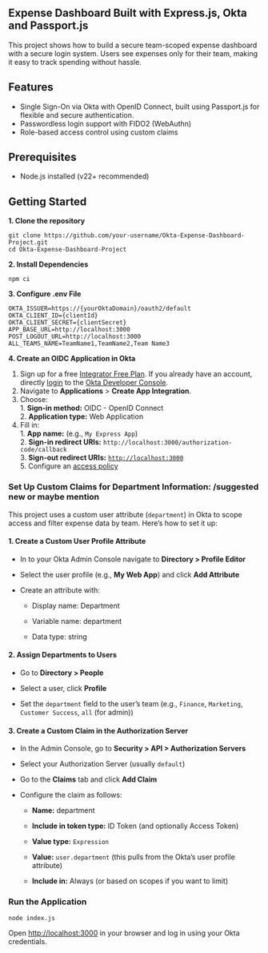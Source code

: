 ## Expense Dashboard Built with Express.js, Okta and Passport.js

This project shows how to build a secure team-scoped expense dashboard with a secure login system. Users see expenses only for their team, making it easy to track spending without hassle.

## Features

* Single Sign-On via Okta with OpenID Connect, built using Passport.js for flexible and secure authentication.  
* Passwordless login support with FIDO2 (WebAuthn)   
* Role-based access control using custom claims  

## Prerequisites

* Node.js installed (v22+ recommended)

## Getting Started

**1\. Clone the repository**

```
git clone https://github.com/your-username/Okta-Expense-Dashboard-Project.git
cd Okta-Expense-Dashboard-Project
```

**2\. Install Dependencies**

```
npm ci
```

**3\. Configure .env File**

```
OKTA_ISSUER=https://{yourOktaDomain}/oauth2/default 
OKTA_CLIENT_ID={clientId}
OKTA_CLIENT_SECRET={clientSecret}
APP_BASE_URL=http://localhost:3000
POST_LOGOUT_URL=http://localhost:3000
ALL_TEAMS_NAME=TeamName1,TeamName2,Team Name3
```

**4\. Create an OIDC Application in Okta**

  1. Sign up for a free [Integrator Free Plan](https://developer.okta.com/signup/). If you already have an account, directly [login](https://developer.okta.com/login/) to the [Okta Developer Console](https://developer.okta.com/signup/).   
  2. Navigate to **Applications** \> **Create App Integration**.  
  3. Choose:  
    1. **Sign-in method:** OIDC \- OpenID Connect  
    2. **Application type:** Web Application  
  4. Fill in:  
    1. **App name:** (e.g., `My Express App`)  
    2. **Sign-in redirect URIs:** `http://localhost:3000/authorization-code/callback`  
    3. **Sign-out redirect URIs:** [`http://localhost:3000`](http://localhost:3000)  
    5. Configure an [access policy](https://developer.okta.com/docs/guides/configure-access-policy/main/)

### **Set Up Custom Claims for Department Information:** /suggested new or maybe mention

This project uses a custom user attribute (`department`) in Okta to scope access and filter expense data by team. Here’s how to set it up:

#### **1\. Create a Custom User Profile Attribute**

* In to your Okta Admin Console navigate to **Directory \> Profile Editor**

* Select the user profile (e.g., **My Web App**) and click **Add Attribute**

* Create an attribute with:

  * Display name: Department

  * Variable name: department

  * Data type: string

#### **2\. Assign Departments to Users**

* Go to **Directory \> People**

* Select a user, click **Profile**

* Set the `department` field to the user’s team (e.g., `Finance`, `Marketing`, `Customer Success`, `all` (for admin))

#### **3\. Create a Custom Claim in the Authorization Server**

* In the Admin Console, go to **Security \> API \> Authorization Servers**

* Select your Authorization Server (usually `default`)

* Go to the **Claims** tab and click **Add Claim**

* Configure the claim as follows:

  * **Name:** department

  * **Include in token type:** ID Token (and optionally Access Token)

  * **Value type:** `Expression`

  * **Value:** `user.department` (this pulls from the Okta’s user profile attribute)

  * **Include in:** Always (or based on scopes if you want to limit)

### Run the Application

```
node index.js
```

Open [http://localhost:3000](http://localhost:3000) in your browser and log in using your Okta credentials.